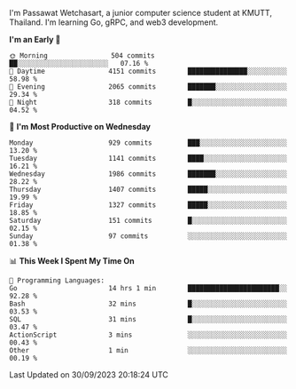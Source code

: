 
I'm Passawat Wetchasart, a junior computer science student at KMUTT, Thailand. I'm learning Go, gRPC, and web3 development.



<!--START_SECTION:waka-->
**I'm an Early 🐤** 

```text
🌞 Morning                504 commits         ██░░░░░░░░░░░░░░░░░░░░░░░   07.16 % 
🌆 Daytime                4151 commits        ███████████████░░░░░░░░░░   58.98 % 
🌃 Evening                2065 commits        ███████░░░░░░░░░░░░░░░░░░   29.34 % 
🌙 Night                  318 commits         █░░░░░░░░░░░░░░░░░░░░░░░░   04.52 % 
```
📅 **I'm Most Productive on Wednesday** 

```text
Monday                   929 commits         ███░░░░░░░░░░░░░░░░░░░░░░   13.20 % 
Tuesday                  1141 commits        ████░░░░░░░░░░░░░░░░░░░░░   16.21 % 
Wednesday                1986 commits        ███████░░░░░░░░░░░░░░░░░░   28.22 % 
Thursday                 1407 commits        █████░░░░░░░░░░░░░░░░░░░░   19.99 % 
Friday                   1327 commits        █████░░░░░░░░░░░░░░░░░░░░   18.85 % 
Saturday                 151 commits         █░░░░░░░░░░░░░░░░░░░░░░░░   02.15 % 
Sunday                   97 commits          ░░░░░░░░░░░░░░░░░░░░░░░░░   01.38 % 
```


📊 **This Week I Spent My Time On** 

```text
💬 Programming Languages: 
Go                       14 hrs 1 min        ███████████████████████░░   92.28 % 
Bash                     32 mins             █░░░░░░░░░░░░░░░░░░░░░░░░   03.53 % 
SQL                      31 mins             █░░░░░░░░░░░░░░░░░░░░░░░░   03.47 % 
ActionScript             3 mins              ░░░░░░░░░░░░░░░░░░░░░░░░░   00.43 % 
Other                    1 min               ░░░░░░░░░░░░░░░░░░░░░░░░░   00.19 % 
```


 Last Updated on 30/09/2023 20:18:24 UTC
<!--END_SECTION:waka-->

<!--
**markpassawat/markpassawat** is a ✨ _special_ ✨ repository because its `README.md` (this file) appears on your GitHub profile.

Here are some ideas to get you started:

- 🔭 I’m currently working on ...
- 🌱 I’m currently learning ...
- 👯 I’m looking to collaborate on ...
- 🤔 I’m looking for help with ...
- 💬 Ask me about ...
- 📫 How to reach me: ...
- 😄 Pronouns: He/Him
- ⚡ Fun fact: ...
-->
